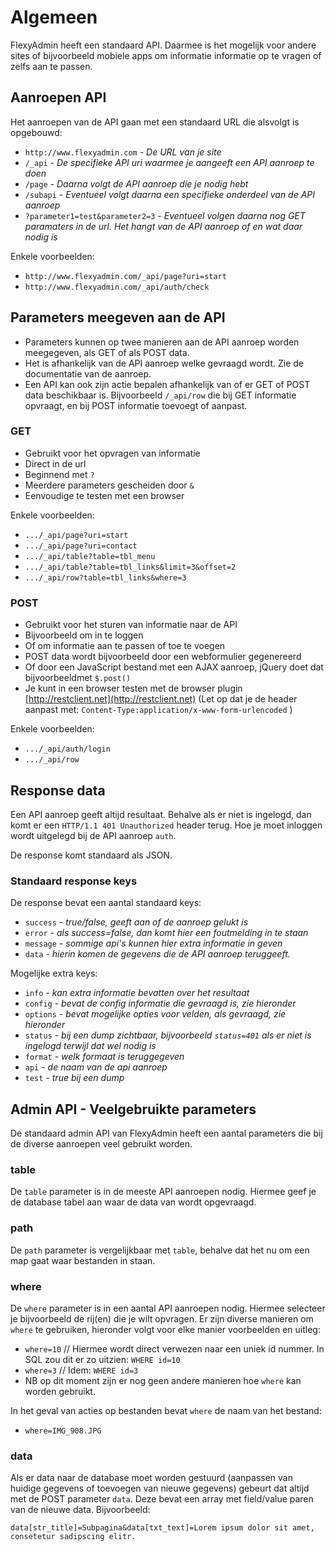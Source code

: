 # Algemeen

FlexyAdmin heeft een standaard API. Daarmee is het mogelijk voor andere sites of bijvoorbeeld mobiele apps om informatie informatie op te vragen of zelfs aan te passen.

## Aanroepen API

Het aanroepen van de API gaan met een standaard URL die alsvolgt is opgebouwd:

- `http://www.flexyadmin.com`         - *De URL van je site*
- `/_api`                             - *De specifieke API uri waarmee je aangeeft een API aanroep te doen*
- `/page`                             - *Daarna volgt de API aanroep die je nodig hebt*
- `/subapi`                           - *Eventueel volgt daarna een specifieke onderdeel van de API aanroep*
- `?parameter1=test&parameter2=3`     - *Eventueel volgen daarna nog GET paramaters in de url. Het hangt van de API aanroep of en wat daar nodig is*

Enkele voorbeelden:

- `http://www.flexyadmin.com/_api/page?uri=start`
- `http://www.flexyadmin.com/_api/auth/check`

## Parameters meegeven aan de API

- Parameters kunnen op twee manieren aan de API aanroep worden meegegeven, als GET of als POST data.
- Het is afhankelijk van de API aanroep welke gevraagd wordt. Zie de documentatie van de aanroep.
- Een API kan ook zijn actie bepalen afhankelijk van of er GET of POST data beschikbaar is. Bijvoorbeeld `/_api/row` die bij GET informatie opvraagt, en bij POST informatie toevoegt of aanpast.

### GET

- Gebruikt voor het opvragen van informatie
- Direct in de url
- Beginnend met `?`
- Meerdere parameters gescheiden door `&`
- Eenvoudige te testen met een browser

Enkele voorbeelden:

- `.../_api/page?uri=start`
- `.../_api/page?uri=contact`
- `.../_api/table?table=tbl_menu`
- `.../_api/table?table=tbl_links&limit=3&offset=2`
- `.../_api/row?table=tbl_links&where=3`


### POST

- Gebruikt voor het sturen van informatie naar de API
- Bijvoorbeeld om in te loggen
- Of om informatie aan te passen of toe te voegen
- POST data wordt bijvoorbeeld door een webformulier gegenereerd
- Of door een JavaScript bestand met een AJAX aanroep, jQuery doet dat bijvoorbeeldmet `$.post()`
- Je kunt in een browser testen met de browser plugin [http://restclient.net](http://restclient.net)  (Let op dat je de header aanpast met: `Content-Type:application/x-www-form-urlencoded` )

Enkele voorbeelden:

- `.../_api/auth/login`
- `.../_api/row`

## Response data

Een API aanroep geeft altijd resultaat.
Behalve als er niet is ingelogd, dan komt er een `HTTP/1.1 401 Unauthorized` header terug. Hoe je moet inloggen wordt uitgelegd bij de API aanroep `auth`.

De response komt standaard als JSON.

### Standaard response keys

De response bevat een aantal standaard keys:

- `success` - *true/false, geeft aan of de aanroep gelukt is*
- `error`   - *als success=false, dan komt hier een foutmelding in te staan*
- `message` - *sommige api's kunnen hier extra informatie in geven*
- `data`    - *hierin komen de gegevens die de API aanroep teruggeeft.*

Mogelijke extra keys:

- `info`    - *kan extra informatie bevatten over het resultaat*
- `config`  - *bevat de config informatie die gevraagd is, zie hieronder*
- `options` - *bevat mogelijke opties voor velden, als gevraagd, zie hieronder*
- `status`  - *bij een dump zichtbaar, bijvoorbeeld `status=401` als er niet is ingelogd terwijl dat wel nodig is*
- `format`  - *welk formaat is teruggegeven*
- `api`     - *de naam van de api aanroep*
- `test`    - *true bij een dump*


## Admin API - Veelgebruikte parameters

De standaard admin API van FlexyAdmin heeft een aantal parameters die bij de diverse aanroepen veel gebruikt worden.

### table

De `table` parameter is in de meeste API aanroepen nodig. Hiermee geef je de database tabel aan waar de data van wordt opgevraagd.

### path

De `path` parameter is vergelijkbaar met `table`, behalve dat het nu om een map gaat waar bestanden in staan.


### where

De `where` parameter is in een aantal API aanroepen nodig. Hiermee selecteer je bijvoorbeeld de rij(en) die je wilt opvragen.
Er zijn diverse manieren om `where` te gebruiken, hieronder volgt voor elke manier voorbeelden en uitleg:

- `where=10`          // Hiermee wordt direct verwezen naar een uniek id nummer. In SQL zou dit er zo uitzien: `WHERE id=10`
- `where=3`           // Idem: `WHERE id=3`
- NB op dit moment zijn er nog geen andere manieren hoe `where` kan worden gebruikt.

In het geval van acties op bestanden bevat `where` de naam van het bestand:

- `where=IMG_908.JPG`


### data

Als er data naar de database moet worden gestuurd (aanpassen van huidige gegevens of toevoegen van nieuwe gegevens) gebeurt dat altijd met de POST parameter `data`.
Deze bevat een array met field/value paren van de nieuwe data. Bijvoorbeeld:

`data[str_title]=Subpagina&data[txt_text]=Lorem ipsum dolor sit amet, consetetur sadipscing elitr.`